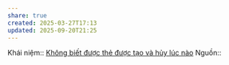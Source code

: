 ```yaml
---
share: true
created: 2025-03-27T17:13
updated: 2025-09-20T21:25
---
```

Khái niệm:: 
[Không biết được thẻ được tạo và hủy lúc nào](Kh%C3%B4ng%20bi%E1%BA%BFt%20%C4%91%C6%B0%E1%BB%A3c%20th%E1%BA%BB%20%C4%91%C6%B0%E1%BB%A3c%20t%E1%BA%A1o%20v%C3%A0%20h%E1%BB%A7y%20l%C3%BAc%20n%C3%A0o.md)
Nguồn:: 